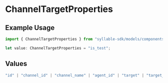 # ChannelTargetProperties

## Example Usage

```typescript
import { ChannelTargetProperties } from "syllable-sdk/models/components";

let value: ChannelTargetProperties = "is_test";
```

## Values

```typescript
"id" | "channel_id" | "channel_name" | "agent_id" | "target" | "target_mode" | "fallback_target" | "is_test"
```
